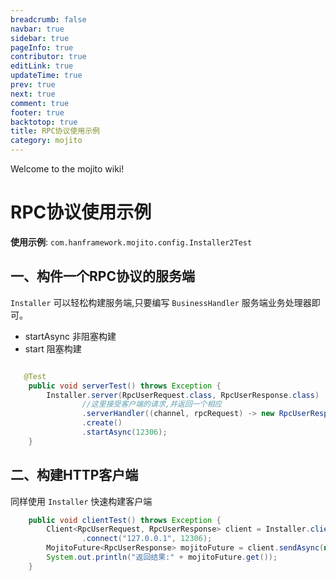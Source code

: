 ```yaml
---
breadcrumb: false
navbar: true
sidebar: true
pageInfo: true
contributor: true
editLink: true
updateTime: true
prev: true
next: true
comment: true
footer: true
backtotop: true
title: RPC协议使用示例
category: mojito
---
```


Welcome to the mojito wiki!
# RPC协议使用示例


**使用示例**: `com.hanframework.mojito.config.Installer2Test`

## 一、构件一个RPC协议的服务端

`Installer` 可以轻松构建服务端,只要编写 `BusinessHandler` 服务端业务处理器即可。

- startAsync 非阻塞构建
- start 阻塞构建

```java

   @Test
    public void serverTest() throws Exception {
        Installer.server(RpcUserRequest.class, RpcUserResponse.class)
                //这里接受客户端的请求,并返回一个相应
                .serverHandler((channel, rpcRequest) -> new RpcUserResponse("服务端返回: " + rpcRequest.message))
                .create()
                .startAsync(12306);
    }
```

## 二、构建HTTP客户端

同样使用 `Installer` 快速构建客户端

```java
    public void clientTest() throws Exception {
        Client<RpcUserRequest, RpcUserResponse> client = Installer.client(RpcUserRequest.class, RpcUserResponse.class)
                .connect("127.0.0.1", 12306);
        MojitoFuture<RpcUserResponse> mojitoFuture = client.sendAsync(new RpcUserRequest("关注微信公众号:程序猿升级课"));
        System.out.println("返回结果:" + mojitoFuture.get());
    }
```
